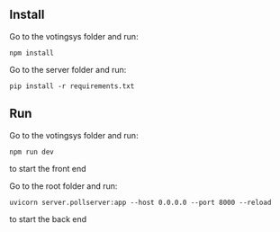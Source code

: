 ## Install

Go to the votingsys folder and run:

```
npm install
```

Go to the server folder and run:

```
pip install -r requirements.txt
```

## Run

Go to the votingsys folder and run:

```
npm run dev
```

to start the front end

Go to the root folder and run:

```
uvicorn server.pollserver:app --host 0.0.0.0 --port 8000 --reload
```

to start the back end
